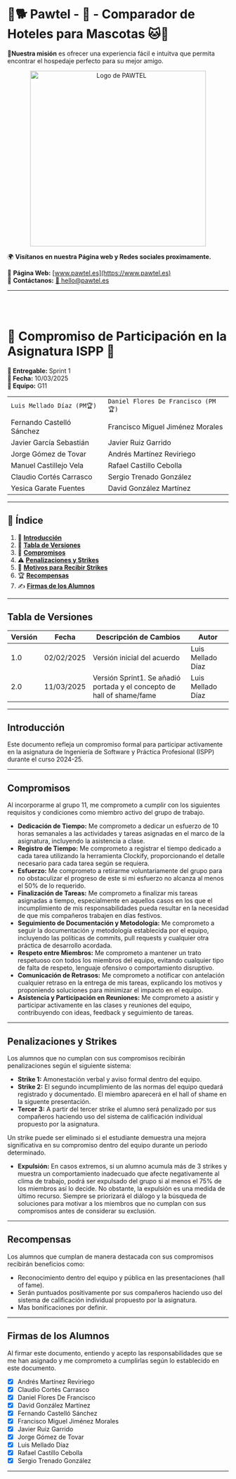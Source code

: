 # 🐾🐕 Pawtel - 🏨 - Comparador de Hoteles para Mascotas 🐱🐾 
**🎯Nuestra misión** es ofrecer una experiencia fácil e intuitva que permita encontrar el hospedaje perfecto para su mejor amigo.

<p align="center">
  <img src="https://github.com/LuisMelladoDiaz/Pawtel-ComparadorDeHotelesParaMascotas/blob/task/personalizar_md/frontend/src/assets/pawtel.jpg?raw=true" alt="Logo de PAWTEL" width="400">
</p>

🌍 **Visítanos en nuestra Página web y Redes sociales proximamente.**

📌 **Página Web:** [www.pawtel.es](https://www.pawtel.es)   
📩 **Contáctanos:** [📧 hello@pawtel.es](mailto:chello@pawtel.es)

---

<br><br>

# 📑 **Compromiso de Participación en la Asignatura ISPP** 🚀

**📅 Entregable:** Sprint 1  
**📆 Fecha:** 10/03/2025  
**👥 Equipo:** G11 


|  |   | 
|--------------------------|---|
| `Luis Mellado Díaz (PM🏆)` | `Daniel Flores De Francisco (PM🏆)` |
| Fernando Castelló Sánchez | Francisco Miguel Jiménez Morales |
| Javier García Sebastián | Javier Ruiz Garrido |
| Jorge Gómez de Tovar | Andrés Martínez Reviriego |
| Manuel Castillejo Vela | Rafael Castillo Cebolla |
| Claudio Cortés Carrasco | Sergio Trenado González |
| Yesica Garate Fuentes | David González Martínez |


---
 
## 📌 **Índice**
 1. 📖 [**Introducción**](#introducción)  
 2. 📅 [**Tabla de Versiones**](#tabla-de-versiones)  
 3. 🤝 [**Compromisos**](#compromisos)  
 4. ⚠️ [**Penalizaciones y Strikes**](#penalizaciones-y-strikes)  
 5. 🚫 [**Motivos para Recibir Strikes**](#motivos-para-recibir-strikes)  
 6. 🏆 [**Recompensas**](#recompensas)  
 7. ✍️ [**Firmas de los Alumnos**](#firmas-de-los-alumnos)  

 ---
 
 ## **Tabla de Versiones**
 | Versión | Fecha       | Descripción de Cambios              | Autor  |
 |---------|-------------|-------------------------------------|--------|
 | 1.0     | 02/02/2025  | Versión inicial del acuerdo        | Luis Mellado Díaz |
 | 2.0     | 11/03/2025  | Versión Sprint1. Se añadió portada y el concepto de hall of shame/fame       | Luis Mellado Díaz |

 ---
 
 ## **Introducción**
 Este documento refleja un compromiso formal para participar activamente en la asignatura de Ingeniería de Software y Práctica Profesional (ISPP) durante el curso 2024-25.
 
 ---
 
 ## **Compromisos**
 Al incorporarme al grupo 11, me comprometo a cumplir con los siguientes requisitos y condiciones como miembro activo del grupo de trabajo.
 
 - **Dedicación de Tiempo:** Me comprometo a dedicar un esfuerzo de 10 horas semanales a las actividades y tareas asignadas en el marco de la asignatura, incluyendo la asistencia a clase.
 - **Registro de Tiempo:** Me comprometo a registrar el tiempo dedicado a cada tarea utilizando la herramienta Clockify, proporcionando el detalle necesario para cada tarea según se requiera.
 - **Esfuerzo:** Me comprometo a retirarme voluntariamente del grupo para no obstaculizar el progreso de este si mi esfuerzo no alcanza al menos el 50% de lo requerido.
 - **Finalización de Tareas:** Me comprometo a finalizar mis tareas asignadas a tiempo, especialmente en aquellos casos en los que el incumplimiento de mis responsabilidades pueda resultar en la necesidad de que mis compañeros trabajen en días festivos.
 - **Seguimiento de Documentación y Metodología:** Me comprometo a seguir la documentación y metodología establecida por el equipo, incluyendo las políticas de commits, pull requests y cualquier otra práctica de desarrollo acordada.
 - **Respeto entre Miembros:** Me comprometo a mantener un trato respetuoso con todos los miembros del equipo, evitando cualquier tipo de falta de respeto, lenguaje ofensivo o comportamiento disruptivo.
 - **Comunicación de Retrasos:** Me comprometo a notificar con antelación cualquier retraso en la entrega de mis tareas, explicando los motivos y proponiendo soluciones para minimizar el impacto en el equipo.
 - **Asistencia y Participación en Reuniones:** Me comprometo a asistir y participar activamente en las clases y reuniones del equipo, contribuyendo con ideas, feedback y seguimiento de tareas.
 ---
 
 ## **Penalizaciones y Strikes**
 Los alumnos que no cumplan con sus compromisos recibirán penalizaciones según el siguiente sistema:
 
 - **Strike 1:** Amonestación verbal y aviso formal dentro del equipo.
 - **Strike 2:** El segundo incumplimiento de las normas del equipo quedará registrado y documentado. El miembro aparecerá en el hall of shame en la siguente presentación.
 - **Tercer 3:** A partir del tercer strike el alumno será penalizado por sus compañeros haciendo uso del sistema de calificación individual propuesto por la asignatura.
 
 Un strike puede ser eliminado si el estudiante demuestra una mejora significativa en su compromiso dentro del equipo durante un período determinado.
 
 - **Expulsión:** En casos extremos, si un alumno acumula más de 3 strikes y muestra un comportamiento inadecuado que afecte negativamente al clima de trabajo, podrá ser expulsado del grupo si al menos el 75% de los miembros así lo decide. No obstante, la expulsión es una medida de último recurso. Siempre se priorizará el diálogo y la búsqueda de soluciones para motivar a los miembros que no cumplan con sus compromisos antes de considerar su exclusión.
 ---
 
 ## **Recompensas**
 Los alumnos que cumplan de manera destacada con sus compromisos recibirán beneficios como:
 
 - Reconocimiento dentro del equipo y pública en las presentaciones (hall of fame).
 - Serán puntuados positivamente por sus compañeros haciendo uso del sistema de calificación individual propuesto por la asignatura.
 - Mas bonificaciones por definir.
 
 ---
 
 ## **Firmas de los Alumnos**
 Al firmar este documento, entiendo y acepto las responsabilidades que se me han asignado y me comprometo a cumplirlas según lo establecido en este documento.
 
 - [x] Andrés Martínez Reviriego  
 - [x] Claudio Cortés Carrasco  
 - [x] Daniel Flores De Francisco  
 - [x] David González Martínez  
 - [x] Fernando Castelló Sánchez  
 - [x] Francisco Miguel Jiménez Morales  
 - [x] Javier Ruiz Garrido  
 - [x] Jorge Gómez de Tovar  
 - [x] Luis Mellado Díaz  
 - [x] Rafael Castillo Cebolla  
 - [x] Sergio Trenado González  
 
 ---
